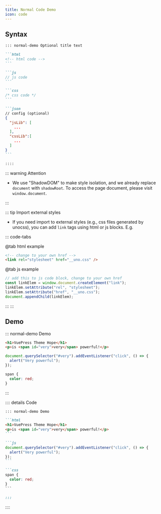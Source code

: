 ```yaml
---
title: Normal Code Demo
icon: code
---
```


## Syntax

````md
::: normal-demo Optional title text

```html
<!-- html code -->
```

```js
// js code
```

```css
/* css code */
```

```json
// config (optional)
{
  "jsLib": [
    ...
  ],
  "cssLib":[
    ...
  ]
}
```

::::
````

::: warning Attention

- We use "ShadowDOM" to make style isolation, and we already replace `document` with `shadowRoot`. To access the page document, please visit `window.document`.

:::

::: tip Import external styles

- If you need import to external styles (e.g., css files generated by unocss), you can add `link` tags using html or js blocks. E.g.

::: code-tabs

@tab html example

```html
<!-- change to your own href -->
<link rel="stylesheet" href="__uno.css" />
```

@tab js example

```js
// add this to js code block, change to your own href
const linkElem = window.document.createElement("link");
linkElem.setAttribute("rel", "stylesheet");
linkElem.setAttribute("href", "__uno.css");
document.appendChild(linkElem);
```

:::
:::

## Demo

::: normal-demo Demo

```html
<h1>VuePress Theme Hope</h1>
<p>is <span id="very">very</span> powerful!</p>
```

```js
document.querySelector("#very").addEventListener("click", () => {
  alert("Very powerful");
});
```

```css
span {
  color: red;
}
```

:::

:::: details Code

````md
::: normal-demo Demo

```html
<h1>VuePress Theme Hope</h1>
<p>is <span id="very">very</span> powerful!</p>
```

```js
document.querySelector("#very").addEventListener("click", () => {
  alert("Very powerful");
});
```

```css
span {
  color: red;
}
```

:::
````

::::
